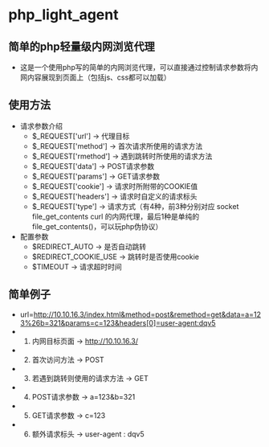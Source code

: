 # php_light_agent
## 简单的php轻量级内网浏览代理
* 这是一个使用php写的简单的内网浏览代理，可以直接通过控制请求参数将内网内容展现到页面上（包括js、css都可以加载）
## 使用方法
* 请求参数介绍
  * $_REQUEST['url'] -> 代理目标
  * $_REQUEST['method'] -> 首次请求所使用的请求方法
  * $_REQUEST['rmethod'] -> 遇到跳转时所使用的请求方法
  * $_REQUEST['data'] -> POST请求参数
  * $_REQUEST['params'] -> GET请求参数
  * $_REQUEST['cookie'] -> 请求时所附带的COOKIE值
  * $_REQUEST['headers'] -> 请求时自定义的请求标头
  * $_REQUEST['type'] -> 请求方式（有4种，前3种分别对应 socket file_get_contents curl 的内网代理，最后1种是单纯的file_get_contents()，可以玩php伪协议）
* 配置参数
  * $REDIRECT_AUTO -> 是否自动跳转
  * $REDIRECT_COOKIE_USE -> 跳转时是否使用cookie
  * $TIMEOUT -> 请求超时时间
## 简单例子
 * url=http://10.10.16.3/index.html&method=post&remethod=get&data=a=123%26b=321&params=c=123&headers[0]=user-agent:dqv5
  * 1. 内网目标页面 -> http://10.10.16.3/
  * 2. 首次访问方法 -> POST
  * 3. 若遇到跳转则使用的请求方法 -> GET
  * 4. POST请求参数 -> a=123&b=321
  * 5. GET请求参数 -> c=123
  * 6. 额外请求标头 -> user-agent : dqv5
